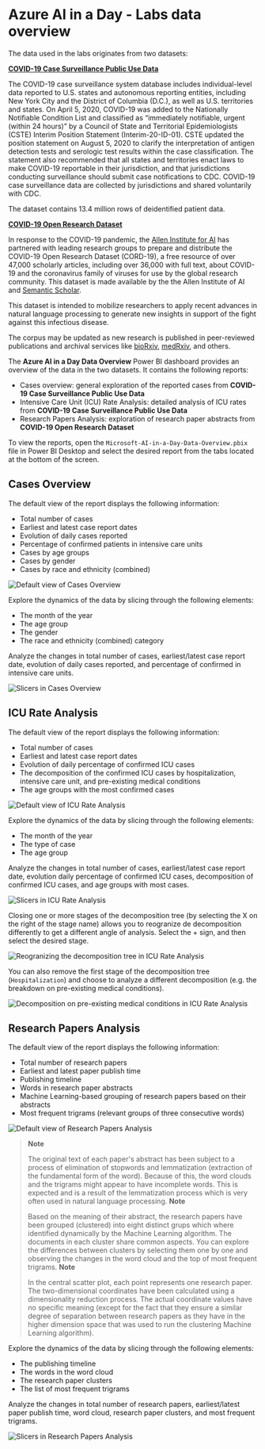 # Azure AI in a Day - Labs data overview

The data used in the labs originates from two datasets:

[**COVID-19 Case Surveillance Public Use Data**](https://data.cdc.gov/Case-Surveillance/COVID-19-Case-Surveillance-Public-Use-Data/vbim-akqf)

The COVID-19 case surveillance system database includes individual-level data reported to U.S. states and autonomous reporting entities, including New York City and the District of Columbia (D.C.), as well as U.S. territories and states. On April 5, 2020, COVID-19 was added to the Nationally Notifiable Condition List and classified as “immediately notifiable, urgent (within 24 hours)” by a Council of State and Territorial Epidemiologists (CSTE) Interim Position Statement (Interim-20-ID-01). CSTE updated the position statement on August 5, 2020 to clarify the interpretation of antigen detection tests and serologic test results within the case classification. The statement also recommended that all states and territories enact laws to make COVID-19 reportable in their jurisdiction, and that jurisdictions conducting surveillance should submit case notifications to CDC. COVID-19 case surveillance data are collected by jurisdictions and shared voluntarily with CDC.

The dataset contains 13.4 million rows of deidentified patient data.

[**COVID-19 Open Research Dataset**](https://azure.microsoft.com/en-us/services/open-datasets/catalog/covid-19-open-research/)

In response to the COVID-19 pandemic, the [Allen Institute for AI](https://allenai.org/) has partnered with leading research groups to prepare and distribute the COVID-19 Open Research Dataset (CORD-19), a free resource of over 47,000 scholarly articles, including over 36,000 with full text, about COVID-19 and the coronavirus family of viruses for use by the global research community. This dataset is made available by the the Allen Institute of AI and [Semantic Scholar](https://pages.semanticscholar.org/coronavirus-research).

This dataset is intended to mobilize researchers to apply recent advances in natural language processing to generate new insights in support of the fight against this infectious disease.

The corpus may be updated as new research is published in peer-reviewed publications and archival services like [bioRxiv](https://www.biorxiv.org/), [medRxiv](https://www.medrxiv.org/), and others.

The **Azure AI in a Day Data Overview** Power BI dashboard provides an overview of the data in the two datasets. It contains the following reports:

- Cases overview: general exploration of the reported cases from **COVID-19 Case Surveillance Public Use Data**
- Intensive Care Unit (ICU) Rate Analysis: detailed analysis of ICU rates from **COVID-19 Case Surveillance Public Use Data**
- Research Papers Analysis: exploration of research paper abstracts from **COVID-19 Open Research Dataset**

To view the reports, open the `Microsoft-AI-in-a-Day-Data-Overview.pbix` file in Power BI Desktop and select the desired report from the tabs located at the bottom of the screen.

## Cases Overview

The default view of the report displays the following information:

- Total number of cases
- Earliest and latest case report dates
- Evolution of daily cases reported
- Percentage of confirmed patients in intensive care units
- Cases by age groups
- Cases by gender
- Cases by race and ethnicity (combined)

![Default view of Cases Overview](./media/data-overview-01-01.png)

Explore the dynamics of the data by slicing through the following elements:

- The month of the year
- The age group
- The gender
- The race and ethnicity (combined) category

Analyze the changes in total number of cases, earliest/latest case report date, evolution of daily cases reported, and percentage of confirmed in intensive care units.

![Slicers in Cases Overview](./media/data-overview-01-02.png)

## ICU Rate Analysis

The default view of the report displays the following information:

- Total number of cases
- Earliest and latest case report dates
- Evolution of daily percentage of confirmed ICU cases
- The decomposition of the confirmed ICU cases by hospitalization, intensive care unit, and pre-existing medical conditions
- The age groups with the most confirmed cases

![Default view of ICU Rate Analysis](./media/data-overview-02-01.png)

Explore the dynamics of the data by slicing through the following elements:

- The month of the year
- The type of case
- The age group

Analyze the changes in total number of cases, earliest/latest case report date, evolution daily percentage of confirmed ICU cases, decomposition of confirmed ICU cases, and age groups with most cases.

![Slicers in ICU Rate Analysis](./media/data-overview-02-02.png)

Closing one or more stages of the decomposition tree (by selecting the X on the right of the stage name) allows you to reogranize de decomposition differently to get a different angle of analysis. Select the + sign, and then select the desired stage.

![Reogranizing the decomposition tree in ICU Rate Analysis](./media/data-overview-02-03.png)

You can also remove the first stage of the decomposition tree (`Hospitalization`) and choose to analyze a different decomposition (e.g. the breakdown on pre-existing medical conditions).

![Decomposition on pre-existing medical conditions in ICU Rate Analysis](./media/data-overview-02-04.png)

## Research Papers Analysis

The default view of the report displays the following information:

- Total number of research papers
- Earliest and latest paper publish time
- Publishing timeline
- Words in research paper abstracts
- Machine Learning-based grouping of research papers based on their abstracts
- Most frequent trigrams (relevant groups of three consecutive words)

![Default view of Research Papers Analysis](./media/data-overview-03-01.png)

>**Note**
>
>The original text of each paper's abstract has been subject to a process of elimination of stopwords and lemmatization (extraction of the fundamental form of the word). Because of this, the word clouds and the trigrams might appear to have incomplete words. This is expected and is a result of the lemmatization process which is very often used in natural language processing.
>**Note**
>
>Based on the meaning of their abstract, the research papers have been grouped (clustered) into eight distinct grups which where identified dynamically by the Machine Learning algorithm. The documents in each cluster share common aspects. You can explore the differences between clusters by selecting them one by one and observing the changes in the word cloud and the top of most frequent trigrams.
>**Note**
>
>In the central scatter plot, each point represents one research paper. The two-dimensional coordinates have been calculated using a dimensionality reduction process. The actual coordinate values have no specific meaning (except for the fact that they ensure a similar degree of separation between research papers as they have in the higher dimension space that was used to run the clustering Machine Learning algorithm).

Explore the dynamics of the data by slicing through the following elements:

- The publishing timeline
- The words in the word cloud
- The research paper clusters
- The list of most frequent trigrams

Analyze the changes in total number of research papers, earliest/latest paper publish time, word cloud, research paper clusters, and most frequent trigrams.

![Slicers in Research Papers Analysis](./media/data-overview-03-02.png)